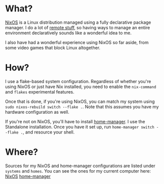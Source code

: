 # What?

[NixOS](https://nixos.org) is a Linux distribution managed using a fully declarative package manager. I do a lot of [remote stuff](https://github.com/jack-avery/ansible-tf2network), so having ways to manage an entire environment declaratively sounds like a wonderful idea to me.

I also have had a wonderful experience using NixOS so far aside, from some video games that block Linux altogether.

# How?

I use a flake-based system configuration. Regardless of whether you're using NixOS or just have Nix installed, you need to enable the `nix-command` and `flakes` experimental features.

Once that is done, if you're using NixOS, you can match my system using `sudo nixos-rebuild switch --flake .`. Note that this assumes you have my hardware configuration as well.

If you're not on NixOS, you'll have to install [home-manager](https://nix-community.github.io/home-manager/). I use the Standalone installation. Once you have it set up, run `home-manager switch --flake .`, and resource your shell.

# Where?

Sources for my NixOS and home-manager configurations are listed under `systems` and `homes`. You can see the ones for my current computer here: [NixOS](https://github.com/jack-avery/nixos-configurations/blob/main/systems/nixdesk/configuration.nix) [home-manager](https://github.com/jack-avery/nixos-configurations/blob/main/homes/jack/home.nix)
